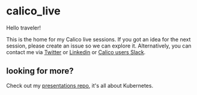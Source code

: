 # calico_live
Hello traveler!

This is the home for my Calico live sessions. If you got an idea for the next session, please create an issue so we can explore it.
Alternatively, you can contact me via [Twitter](https://twitter.com/RezaTechAdv) or [Linkedin](https://www.linkedin.com/in/rramezanpour/) or [Calico users Slack](https://slack.projectcalico.org/).

## looking for more?
Check out my [presentations repo](https://github.com/frozenprocess/Tigera-Presentations), it's all about Kubernetes.
